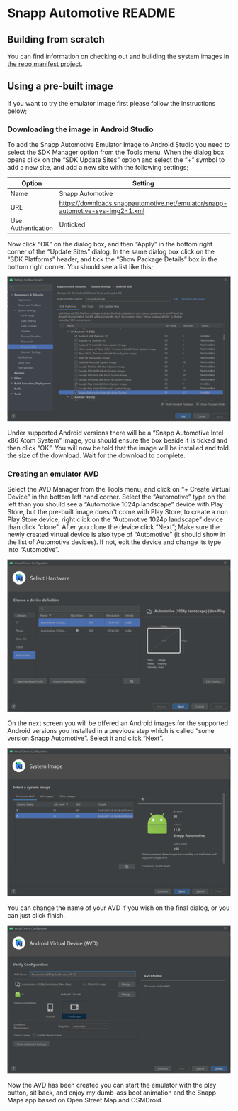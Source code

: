 # Snapp Automotive README

## Building from scratch

You can find information on checking out and building the system images in [the repo manifest project](https://github.com/snappautomotive/firmware-repo-manifest).

## Using a pre-built image

If you want to try the emulator image first please follow the instructions below;

### Downloading the image in Android Studio

To add the Snapp Automotive Emulator Image to Android Studio you need to select the SDK Manager option from the Tools menu. When the dialog box opens click on the “SDK Update Sites” option and select the “+” symbol to add a new site, and add a new site with the following settings;

| Option | Setting |
| --- | --- |
| Name      | Snapp Automotive |
| URL       | https://downloads.snappautomotive.net/emulator/snapp-automotive-sys-img2-1.xml |
| Use Authentication | Unticked |

Now click “OK” on the dialog box, and then “Apply” in the bottom right corner of the “Update Sites” dialog. In the same dialog box click on the “SDK Platforms” header, and tick the “Show Package Details” box in the bottom right corner. You should see a list like this;

![Full package list screenshot](image2.png)

Under supported Android versions there will be a “Snapp Automotive Intel x86 Atom System” image, you should ensure the box beside it is ticked and then click “OK”. You will now be told that the image will be installed and told the size of the download. Wait for the download to complete.

### Creating an emulator AVD

Select the AVD Manager from the Tools menu, and click on “+ Create Virtual Device” in the bottom left hand corner. Select the “Automotive” type on the left than you should see a “Automotive 1024p landscape” device with Play Store, but the pre-built image doesn't come with Play Store, to create a non Play Store device, right click on the “Automotive 1024p landscape” device than click "clone". After you clone the device click “Next”; Make sure the newly created virtual device is also type of “Automotive” (it should show in the list of Automotive devices). If not, edit the device and change its type into “Automotive”.

![AVD Creation Screenshot](image3.png)


On the next screen you will be offered an Android images for the supported Android versions you installed in a previous step which is called “some version Snapp Automotive”. Select it and click “Next”.

![Snapp Automotive Image](image4.png)

You can change the name of your AVD if you wish on the final dialog, or you can just click finish.

![Final dialog screenshot](image5.png)

Now the AVD has been created you can start the emulator with the play button, sit back, and enjoy my dumb-ass boot animation and the Snapp Maps app based on Open Street Map and OSMDroid.
